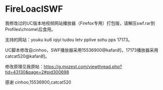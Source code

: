 FireLoaclSWF
============

我修改过的UC版本地视频网站播放器（Firefox专用）打包版，请解压swf.rar到Profiles\chrome\后食用。

支持的网站：youku ku6 iqiyi tudou letv pplive sohu pps 17173。

UC脚本修改自cinhoo，SWF播放器采用15536900@kafan的，17173播放器采用catcat520@kafan的。

修改原理见我原帖：https://g.mozest.com/viewthread.php?tid=43130&page=2#pid300698

感谢 cinhoo,15536900,catcat520
